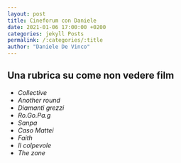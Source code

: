 ```yaml
---
layout: post
title: Cineforum con Daniele
date: 2021-01-06 17:00:00 +0200
categories: jekyll Posts
permalink: /:categories/:title
author: "Daniele De Vinco"
---
```


## Una rubrica su come non vedere film

- _Collective_
- _Another round_
- _Diamanti grezzi_
- _Ro.Go.Pa.g_
- _Sanpa_
- _Caso Mattei_
- _Faith_
- _Il colpevole_
- _The zone_
  
